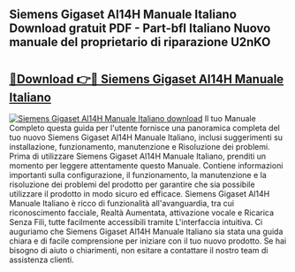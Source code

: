 ## Siemens Gigaset Al14H Manuale Italiano Download gratuit PDF - Part-bfI Italiano Nuovo manuale del proprietario di riparazione U2nKO

# <h2><a href="http://dfa9xo.blite.top/?on=Siemens+Gigaset+Al14H+Manuale+Italiano">🔗Download 👉🔴 Siemens Gigaset Al14H Manuale Italiano</a></h2>

[![Siemens Gigaset Al14H Manuale Italiano download](https://i.imgur.com/lujVjoI.png)](http://dfa9xo.blite.top/?on=Siemens+Gigaset+Al14H+Manuale+Italiano)
Il tuo Manuale Completo questa guida per l'utente fornisce una panoramica completa del tuo nuovo Siemens Gigaset Al14H Manuale Italiano, inclusi suggerimenti su installazione, funzionamento, manutenzione e Risoluzione dei problemi. Prima di utilizzare Siemens Gigaset Al14H Manuale Italiano, prenditi un momento per leggere attentamente questo Manuale. Contiene informazioni importanti sulla configurazione, il funzionamento, la manutenzione e la risoluzione dei problemi del prodotto per garantire che sia possibile utilizzare il prodotto in modo sicuro ed efficace. Siemens Gigaset Al14H Manuale Italiano è ricco di funzionalità all'avanguardia, tra cui riconoscimento facciale, Realtà Aumentata, attivazione vocale e Ricarica Senza Fili, tutte facilmente accessibili tramite L'interfaccia intuitiva. Ci auguriamo che Siemens Gigaset Al14H Manuale Italiano sia stata una guida chiara e di facile comprensione per iniziare con il tuo nuovo prodotto. Se hai bisogno di aiuto o chiarimenti, non esitare a contattare il nostro team di assistenza clienti.
